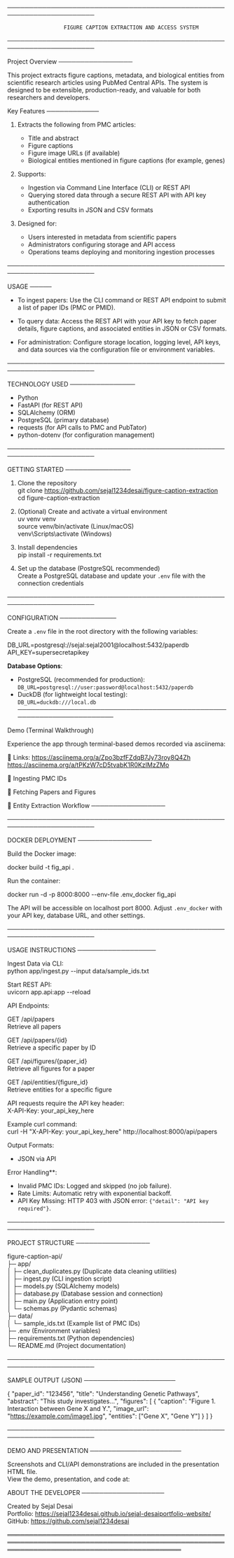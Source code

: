 ──────────────────────────────────────────────────────────────────────         

                      FIGURE CAPTION EXTRACTION AND ACCESS SYSTEM
──────────────────────────────────────────────────────────────────────

Project Overview
─────────────────

This project extracts figure captions, metadata, and biological entities from scientific research articles using PubMed Central APIs. The system is designed to be extensible, production-ready, and valuable for both researchers and developers.


Key Features
────────────

1. Extracts the following from PMC articles:
   - Title and abstract
   - Figure captions
   - Figure image URLs (if available)
   - Biological entities mentioned in figure captions (for example, genes)

2. Supports:
   - Ingestion via Command Line Interface (CLI) or REST API
   - Querying stored data through a secure REST API with API key authentication
   - Exporting results in JSON and CSV formats

3. Designed for:
   - Users interested in metadata from scientific papers
   - Administrators configuring storage and API access
   - Operations teams deploying and monitoring ingestion processes

──────────────────────────────────────────────────────────────────────   

USAGE
─────

- To ingest papers:
  Use the CLI command or REST API endpoint to submit a list of paper IDs (PMC or PMID).

- To query data:
  Access the REST API with your API key to fetch paper details, figure captions, and associated entities in JSON or CSV formats.

- For administration:
  Configure storage location, logging level, API keys, and data sources via the configuration file or environment variables.

──────────────────────────────────────────────────────────────────────

TECHNOLOGY USED
───────────────

- Python
- FastAPI (for REST API)
- SQLAlchemy (ORM)
- PostgreSQL (primary database)
- requests (for API calls to PMC and PubTator)
- python-dotenv (for configuration management)

──────────────────────────────────────────────────────────────────────
   
GETTING STARTED
───────────────

1. Clone the repository  
   git clone https://github.com/sejal1234desai/figure-caption-extraction  
   cd figure-caption-extraction

2. (Optional) Create and activate a virtual environment  
   uv venv venv  
   source venv/bin/activate   (Linux/macOS)  
   venv\Scripts\activate      (Windows)

3. Install dependencies  
   pip install -r requirements.txt

4. Set up the database (PostgreSQL recommended)  
   Create a PostgreSQL database and update your `.env` file with the connection credentials


──────────────────────────────────────────────────────────────────────

CONFIGURATION
─────────────

Create a `.env` file in the root directory with the following variables:

DB_URL=postgresql://sejal:sejal2001@localhost:5432/paperdb  
API_KEY=supersecretapikey

**Database Options**:  
- PostgreSQL (recommended for production):  
  `DB_URL=postgresql://user:password@localhost:5432/paperdb`  
- DuckDB (for lightweight local testing):  
  `DB_URL=duckdb:///local.db`
 ──────────────────────────────────────────────────────────────────────
 
Demo (Terminal Walkthrough)

Experience the app through terminal-based demos recorded via asciinema:
 
🔹 Links:  https://asciinema.org/a/Zpo3bzfFZdqB7Jy73roy8Q4Zh
           https://asciinema.org/a/tPKzW7cD5tvabK1R0KzIMzZMo

🔹 Ingesting PMC IDs

🔹 Fetching Papers and Figures

🔹 Entity Extraction Workflow
─────────────────

──────────────────────────────────────────────────────────────────────

DOCKER DEPLOYMENT
─────────────────

Build the Docker image:

   docker build -t fig_api .

Run the container:

   docker run -d -p 8000:8000 --env-file .env_docker fig_api

The API will be accessible on localhost port 8000. Adjust `.env_docker` with your API key, database URL, and other settings.

 ──────────────────────────────────────────────────────────────────────
 
USAGE INSTRUCTIONS
──────────────────

Ingest Data via CLI:  
   python app/ingest.py --input data/sample_ids.txt

Start REST API:  
   uvicorn app.api:app --reload

API Endpoints:  

GET /api/papers  
   Retrieve all papers

GET /api/papers/{id}  
   Retrieve a specific paper by ID

GET /api/figures/{paper_id}  
   Retrieve all figures for a paper

GET /api/entities/{figure_id}  
   Retrieve entities for a specific figure

API requests require the API key header:  
   X-API-Key: your_api_key_here

Example curl command:  
   curl -H "X-API-Key: your_api_key_here" http://localhost:8000/api/papers

Output Formats:  
- JSON via API  


Error Handling**:  
- Invalid PMC IDs: Logged and skipped (no job failure).  
- Rate Limits: Automatic retry with exponential backoff.  
- API Key Missing: HTTP 403 with JSON error: `{"detail": "API key required"}`.  

──────────────────────────────────────────────────────────────────────

PROJECT STRUCTURE
─────────────────

figure-caption-api/  
  ├─ app/  
  │   ├─ clean_duplicates.py         (Duplicate data cleaning utilities)  
  │   ├─ ingest.py                   (CLI ingestion script)  
  │   ├─ models.py                   (SQLAlchemy models)  
  │   ├─ database.py                 (Database session and connection)  
  │   ├─ main.py                    (Application entry point)  
  │   └─ schemas.py                  (Pydantic schemas)  
  ├─ data/  
  │   └─ sample_ids.txt              (Example list of PMC IDs)  
  ├─ .env                           (Environment variables)  
  ├─ requirements.txt               (Python dependencies)  
  └─ README.md                     (Project documentation)  

──────────────────────────────────────────────────────────────────────

SAMPLE OUTPUT (JSON)
─────────────────────

{
  "paper_id": "123456",
  "title": "Understanding Genetic Pathways",
  "abstract": "This study investigates...",
  "figures": [
    {
      "caption": "Figure 1. Interaction between Gene X and Y.",
      "image_url": "https://example.com/image1.jpg",
      "entities": ["Gene X", "Gene Y"]
    }
  ]
}

──────────────────────────────────────────────────────────────────────

DEMO AND PRESENTATION
─────────────────────

Screenshots and CLI/API demonstrations are included in the presentation HTML file.  
View the demo, presentation, and code at: 




ABOUT THE DEVELOPER
───────────────────

Created by Sejal Desai  
Portfolio: https://sejal1234desai.github.io/sejal-desaiportfolio-website/  
GitHub: https://github.com/sejal1234desai

════════════════════════════════════════════════════════════════════════════════════════════════════════════════════════════════════════════   
